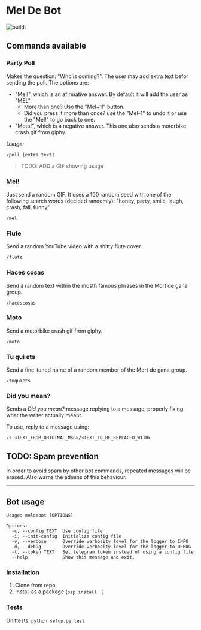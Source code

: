 # Mel De Bot

<img src="https://travis-ci.org/ytturi/MortDeGana_Bot.svg?branch=master" alt="build:">


## Commands available


### Party Poll

Makes the question: "Who is coming?". The user may add extra text befor sending the poll. The options are:

- "Mel!", which is an afirmative answer. By default it will add the user as "MEL".
  - More than one? Use the "Mel+1!" button.
  - Did you press it more than once? use the "Mel-1" to undo it or use the "Mel!" to go back to one.
- "Moto!", which is a negative answer. This one also sends a motorbike crash gif from giphy.

_Usage:_

```
/poll [extra text]
```

>TODO: ADD a GIF showing usage


### Mel!

Just send a random GIF. It uses a 100 random seed with one of the following search words (decided randomly): "honey, party, smile, laugh, crash, fall, funny"

```
/mel
```


### Flute

Send a random YouTube video with a shitty flute cover.

```
/flute
```


### Haces cosas

Send a random text within the mosth famous phrases in the Mort de gana group.

```
/hacescosas
```


### Moto

Send a motorbike crash gif from giphy.

```
/moto
```


### Tu qui ets

Send a fine-tuned name of a random member of the Mort de gana group.

```
/tuquiets
```


### Did you mean?

Sends a _Did you mean?_ message replying to a message, properly fixing what the writer actually meant.

To use, reply to a message using:

```
/s <TEXT_FROM_ORIGINAL_MSG>/<TEXT_TO_BE_REPLACED_WITH>
```


## TODO: Spam prevention

In order to avoid spam by other bot commands, repeated messages will be erased. Also warns the admins of this behaviour.


----

## Bot usage

```
Usage: meldebot [OPTIONS]

Options:
  -c, --config TEXT  Use config file
  -i, --init-config  Initialize config file
  -v, --verbose      Override verbosity level for the logger to INFO
  -d, --debug        Override verbosity level for the logger to DEBUG
  -t, --token TEXT   Set telegram token instead of using a config file
  --help             Show this message and exit.
```

### Installation

1. Clone from repo
2. Install as a package (`pip install .`)

### Tests

Unittests: `python setup.py test`
